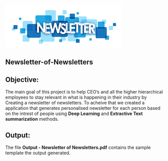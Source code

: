 ![title](Newsletter.jpg)

## Newsletter-of-Newsletters

## Objective:
The main goal of this project is to help CEO’s and all the higher hierarchical employees to stay relevant in what is happening in their industry by Creating a newsletter of newsletters. To acheive that we created a application that generates personalised newsletter for each person based on the intrest of people using **Deep Learning** and **Extractive Text summarization** methods.

## Output:
The file **Output - Newsletter of Newsletters.pdf** contains the sample template the output generated.
